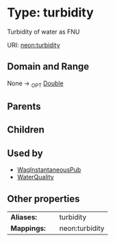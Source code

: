 
# Type: turbidity


Turbidity of water as FNU

URI: [neon:turbidity](https://data.neonscience.org/turbidity)


## Domain and Range

None ->  <sub>OPT</sub> [Double](types/Double.md)

## Parents


## Children


## Used by

 * [WaqInstantaneousPub](WaqInstantaneousPub.md)
 * [WaterQuality](WaterQuality.md)

## Other properties

|  |  |  |
| --- | --- | --- |
| **Aliases:** | | turbidity |
| **Mappings:** | | neon:turbidity |

